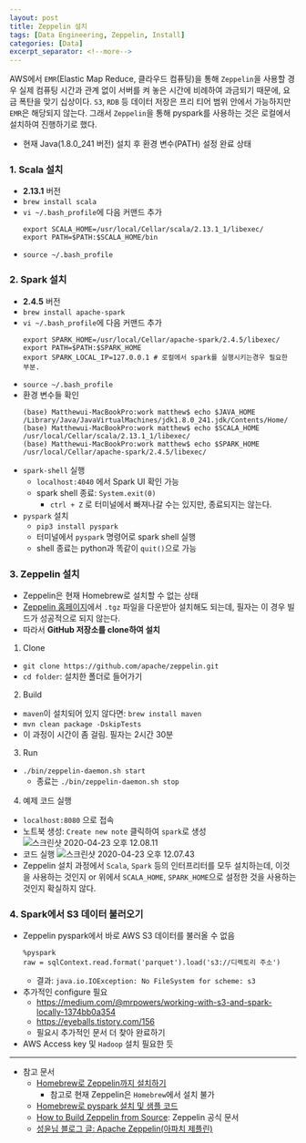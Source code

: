 ```yaml
---
layout: post
title: Zeppelin 설치
tags: [Data Engineering, Zeppelin, Install]
categories: [Data]
excerpt_separator: <!--more-->
---
```

AWS에서 `EMR`(Elastic Map Reduce, 클라우드 컴퓨팅)을 통해 `Zeppelin`을 사용할 경우 실제 컴퓨팅 시간과 관계 없이 서버를 켜 놓은 시간에 비례하여 과금되기 때문에, 요금 폭탄을 맞기 십상이다.<!--more--> `S3`, `RDB` 등 데이터 저장은 프리 티어 범위 안에서 가능하지만 `EMR`은 해당되지 않는다. 그래서 `Zeppelin`을 통해 pyspark를 사용하는 것은 로컬에서 설치하여 진행하기로 했다.
- 현재 Java(1.8.0_241 버전) 설치 후 환경 변수(PATH) 설정 완료 상태

### 1. Scala 설치
- **2.13.1** 버전
- `brew install scala`
- `vi ~/.bash_profile`에 다음 커맨드 추가
  ```
  export SCALA_HOME=/usr/local/Cellar/scala/2.13.1_1/libexec/
  export PATH=$PATH:$SCALA_HOME/bin
  ```
- `source ~/.bash_profile`

### 2. Spark 설치
- **2.4.5** 버전
- `brew install apache-spark`
- `vi ~/.bash_profile`에 다음 커맨드 추가
  ```
  export SPARK_HOME=/usr/local/Cellar/apache-spark/2.4.5/libexec/
  export PATH=$PATH:$SPARK_HOME
  export SPARK_LOCAL_IP=127.0.0.1 # 로컬에서 spark를 실행시키는경우 필요한 부분.
  ```
- `source ~/.bash_profile`
- 환경 변수들 확인
  ```
  (base) Matthewui-MacBookPro:work matthew$ echo $JAVA_HOME
  /Library/Java/JavaVirtualMachines/jdk1.8.0_241.jdk/Contents/Home/
  (base) Matthewui-MacBookPro:work matthew$ echo $SCALA_HOME
  /usr/local/Cellar/scala/2.13.1_1/libexec/
  (base) Matthewui-MacBookPro:work matthew$ echo $SPARK_HOME
  /usr/local/Cellar/apache-spark/2.4.5/libexec/
  ```
- `spark-shell` 실행
  - `localhost:4040` 에서 Spark UI 확인 가능
  - spark shell 종료: `System.exit(0)`
    - `ctrl + Z` 로 터미널에서 빠져나갈 수는 있지만, 종료되지는 않는다.
- `pyspark` 설치
  - `pip3 install pyspark`
  - 터미널에서 `pyspark` 명령어로 spark shell 실행
  - shell 종료는 python과 똑같이 `quit()`으로 가능

### 3. Zeppelin 설치
- Zeppelin은 현재 Homebrew로 설치할 수 없는 상태
- [Zeppelin 홈페이지](https://zeppelin.apache.org/download.html)에서 `.tgz` 파일을 다운받아 설치해도 되는데, 필자는 이 경우 빌드가 성공적으로 되지 않는다.
- 따라서 **GitHub 저장소를 clone하여 설치**

1. Clone
  - `git clone https://github.com/apache/zeppelin.git`
  - `cd folder`: 설치한 폴더로 들어가기
2. Build
  - `maven`이 설치되어 있지 않다면: `brew install maven`
  - `mvn clean package -DskipTests`
  - 이 과정이 시간이 좀 걸림. 필자는 2시간 30분
3. Run
  - `./bin/zeppelin-daemon.sh start`
    - 종료는 `./bin/zeppelin-daemon.sh stop`
4. 예제 코드 실행
  - `localhost:8080` 으로 접속
  - 노트북 생성: `Create new note` 클릭하여 `spark`로 생성
  ![스크린샷 2020-04-23 오후 12.08.11](https://i.imgur.com/73u7ljL.png)
  - 코드 실행
  ![스크린샷 2020-04-23 오후 12.07.43](https://i.imgur.com/LBTc8w9.png)
- Zeppelin 설치 과정에서 `Scala`, `Spark` 등의 인터프리터를 모두 설치하는데, 이것을 사용하는 것인지 or 위에서 `SCALA_HOME`, `SPARK_HOME`으로 설정한 것을 사용하는 것인지 확실하지 않다.

### 4. Spark에서 S3 데이터 불러오기
- Zeppelin pyspark에서 바로 AWS S3 데이터를 불러올 수 없음
  ```
  %pyspark
  raw = sqlContext.read.format('parquet').load('s3://디렉토리 주소')
  ```
  - 결과: `java.io.IOException: No FileSystem for scheme: s3`
- 추가적인 configure 필요
  - https://medium.com/@mrpowers/working-with-s3-and-spark-locally-1374bb0a354
  - https://eyeballs.tistory.com/156
  - 필요시 추가적인 문서 더 찾아 완료하기
- AWS Access key 및 `Hadoop` 설치 필요한 듯

---
- 참고 문서
  - [Homebrew로 Zeppelin까지 설치하기](https://swalloow.github.io/spark-zeppelin-install)
    - 참고로 현재 Zeppelin은 `Homebrew`에서 설치 불가
  - [Homebrew로 pyspark 설치 및 샘플 코드](http://sanghun.xyz/2017/12/mac-apche-spark-%EC%84%A4%EC%B9%98/)
  - [How to Build Zeppelin from Source](https://zeppelin.apache.org/docs/latest/setup/basics/how_to_build.html): Zeppelin 공식 문서
  - [성윤님 블로그 글: Apache Zeppelin(아파치 제플린)](https://zzsza.github.io/data/2018/06/02/apache-zeppelin/)
